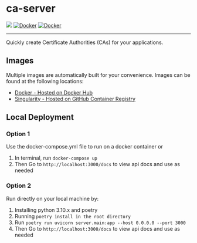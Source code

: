 # ca-server
[![](https://dockeri.co/image/netreconlab/ca-server)](https://hub.docker.com/r/netreconlab/ca-server)
[![Docker](https://github.com/netreconlab/ca-server/actions/workflows/build.yml/badge.svg)](https://github.com/netreconlab/ca-server/actions/workflows/build.yml)
[![Docker](https://github.com/netreconlab/ca-server/actions/workflows/release.yml/badge.svg)](https://github.com/netreconlab/ca-server/actions/workflows/release.yml)

---
Quickly create Certificate Authorities (CAs) for your applications.

## Images
Multiple images are automatically built for your convenience. Images can be found at the following locations:
- [Docker - Hosted on Docker Hub](https://hub.docker.com/r/netreconlab/ca-server)
- [Singularity - Hosted on GitHub Container Registry](https://github.com/netreconlab/hipaa-postgres/pkgs/container/ca-server)

## Local Deployment
### Option 1
Use the docker-compose.yml file to run on a docker container or
1. In terminal, run `docker-compose up`
2. Then Go to `http://localhost:3000/docs` to view api docs and use as needed

### Option 2
Run directly on your local machine by:
1. Installing python 3.10.x and poetry
2. Running `poetry install in the root directory`
3. Run `poetry run uvicorn server.main:app --host 0.0.0.0 --port 3000`
4. Then Go to `http://localhost:3000/docs` to view api docs and use as needed